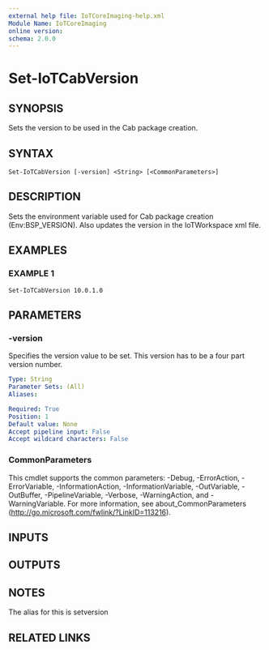 ```yaml
---
external help file: IoTCoreImaging-help.xml
Module Name: IoTCoreImaging
online version:
schema: 2.0.0
---
```


# Set-IoTCabVersion

## SYNOPSIS
Sets the version to be used in the Cab package creation.

## SYNTAX

```
Set-IoTCabVersion [-version] <String> [<CommonParameters>]
```

## DESCRIPTION
Sets the environment variable used for Cab package creation (Env:BSP_VERSION).
Also updates the version in the IoTWorkspace xml file.

## EXAMPLES

### EXAMPLE 1
```
Set-IoTCabVersion 10.0.1.0
```

## PARAMETERS

### -version
Specifies the version value to be set.
This version has to be a four part version number.

```yaml
Type: String
Parameter Sets: (All)
Aliases:

Required: True
Position: 1
Default value: None
Accept pipeline input: False
Accept wildcard characters: False
```

### CommonParameters
This cmdlet supports the common parameters: -Debug, -ErrorAction, -ErrorVariable, -InformationAction, -InformationVariable, -OutVariable, -OutBuffer, -PipelineVariable, -Verbose, -WarningAction, and -WarningVariable. For more information, see about_CommonParameters (http://go.microsoft.com/fwlink/?LinkID=113216).

## INPUTS

## OUTPUTS

## NOTES
The alias for this is setversion

## RELATED LINKS
